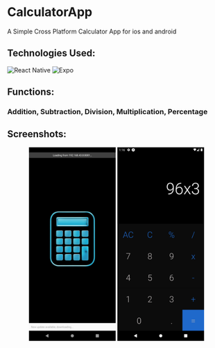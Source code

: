 # CalculatorApp
  A Simple Cross Platform Calculator App for ios and android

## Technologies Used:
  ![React Native](https://img.shields.io/badge/react_native-%2320232a.svg?style=for-the-badge&logo=react&logoColor=%2361DAFB)
  ![Expo](https://img.shields.io/badge/expo-black.svg?style=for-the-badge&logo=expo&logoColor=white)

## Functions:
### Addition, Subtraction, Division, Multiplication, Percentage

## Screenshots:
<p display="flex"; flex-direction="row"; justify-content="space-between"; align="center">
  <img src="Screenshot1.png" width="200" title="hover text">
  <img src="Screenshot2.png" width="200" alt="accessibility text">
</p>
